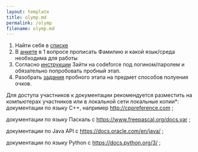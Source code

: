 ```yaml
---
layout: template
title: olymp.md
permalink: /olymp
filename: olymp.md
---
```


<link rel="stylesheet" href="./faq/style.css">

1. Найти себя в [списке](https://docs.google.com/spreadsheets/d/1gUr_PlMx5NpXUrC_A_erjie02SJRnQlW/edit?usp=share_link&ouid=107494456497398816128&rtpof=true&sd=true)
2. В [анкете](https://docs.google.com/forms/d/e/1FAIpQLSe07ZQhXLpsezvcUPMFB3P9Yu2n5tpuw-eGEeCy2Tf8avViqg/viewform?usp=share_link) в 1 вопросе прописать Фамилию и какой язык/среда необходима для работы
3. Согласно [инструкции](https://docs.google.com/document/d/1hymEuUquEW_5cGhRrPe3xzq61dzxSkFu/edit?usp=share_link&ouid=107494456497398816128&rtpof=true&sd=true) Зайти на codeforce под логином/паролем и обязательно попробовать пробный этап.
4. Разобрать [задания](https://drive.google.com/file/d/1iHDbp3xisoi1d_IDSzslV9iU0AqPZMxy/view?usp=share_link) пробного этапа на предмет способов полуения очков.

Для доступа участников к документации рекомендуется разместить на компьютерах участников или в локальной сети локальные копии*:
документации по языку C++, например <http://cppreference.com> ;

документации по языку Паскаль с <https://www.freepascal.org/docs.var> ;

документации по Java API с <https://docs.oracle.com/en/java/> ;

документации по языку Python с <https://docs.python.org/3/> ;
